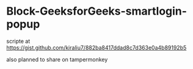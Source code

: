 # Block-GeeksforGeeks-smartlogin-popup
scripte at https://gist.github.com/kiraliu7/882ba8417ddad8c7d363e0a4b89192b5

also planned to share on tampermonkey
